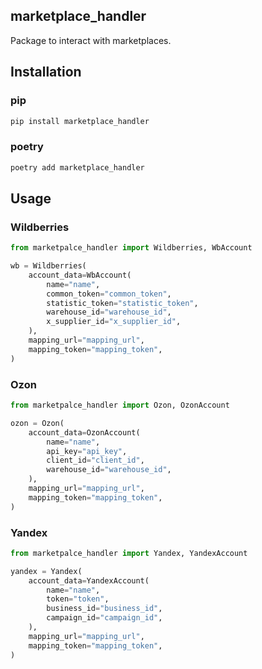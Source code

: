 ## marketplace_handler

Package to interact with marketplaces.

## Installation

### pip
```bash
pip install marketplace_handler
```

### poetry
```bash
poetry add marketplace_handler
```

## Usage
### Wildberries
```python
from marketpalce_handler import Wildberries, WbAccount

wb = Wildberries(
    account_data=WbAccount(
        name="name",
        common_token="common_token",
        statistic_token="statistic_token",
        warehouse_id="warehouse_id",
        x_supplier_id="x_supplier_id",
    ),
    mapping_url="mapping_url",
    mapping_token="mapping_token",
)
```        
### Ozon
```python
from marketpalce_handler import Ozon, OzonAccount

ozon = Ozon(
    account_data=OzonAccount(
        name="name",
        api_key="api_key",
        client_id="client_id",
        warehouse_id="warehouse_id",
    ),
    mapping_url="mapping_url",
    mapping_token="mapping_token",
)
```
### Yandex
```python
from marketpalce_handler import Yandex, YandexAccount

yandex = Yandex(
    account_data=YandexAccount(
        name="name",
        token="token",
        business_id="business_id",
        campaign_id="campaign_id",
    ),
    mapping_url="mapping_url",
    mapping_token="mapping_token",
)
```